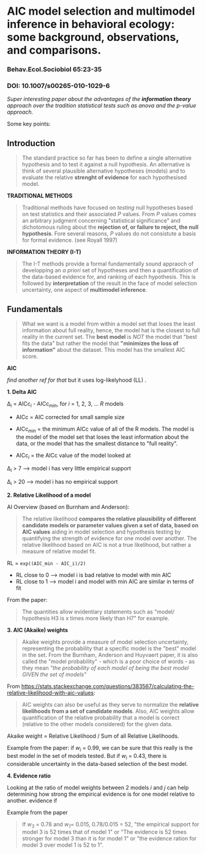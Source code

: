 # AIC model selection and multimodel inference in behavioral ecology: some background, observations, and comparisons.
### Behav.Ecol.Sociobiol 65:23-35
### DOI: 10.1007/s00265-010-1029-6

*Super interesting paper about the advantages of the **information theory** approach over the tradition statistical tests such as anova and the p-value approach.*

Some key points:

## Introduction
> The standard practice so far has been to define a single alternative hypothesis and to test it against a null hypothesis. An alternative is think of several plausible alternative hypotheses (models) and to evaluate the relative **strenght of evidence** for each hypothesised model.

**TRADITIONAL METHODS**
> Traditional methods have focused on *testing* null hypotheses based on test statistics and their associated *P* values. From *P* values comes an arbitrary judgment concerning "statistical significance" and dichotomous ruling about the **rejection of, or failure to reject, the null hypothesis**. Fore several reasons, *P* values do not consistute a basis for formal evidence. (see Royall 1997)

**INFORMATION THEORY (I-T)**
> The I-T methods provide a formal fundamentally sound appraoch of developping an *a priori* set of hypotheses and then a quantification of the data-based evidence for, and ranking of each hypothesis. This is followed by **interpretation** of the result in the face of model selection uncertainty, one aspect of **multimodel inference**. 

## Fundamentals
> What we want is a model from within a model set that loses the least information about full reality, hence, the model hat is the closest to full reality in the current set. The **best model** is *NOT* the model that "best fits the data" but rather the model that **"minimizes the loss of information"** about the dataset. This model has the smallest AIC score.

**AIC**

*find another ref for that* but it uses log-likelyhood (LL) .

**1. Delta AIC**

Δ<sub>i</sub> = AICc<sub>*i*</sub> - AICc<sub>*min*</sub>, for *i* = 1, 2, 3, ... *R* models

* AICc = AIC corrected for small sample size

* AICc<sub>*min*</sub> = the minimum AICc value of all of the R models. The model is the model of the model set that loses the least information about the data, or the model that has the smallest distance to "full reality". 

* AICc<sub>*i*</sub> = the AICc value of the model looked at

Δ<sub>i</sub> > 7 --> model i has very little empirical support

Δ<sub>i</sub> > 20 --> model i has no empirical support

**2. Relative Likelihood of a model**

AI Overview (based on Burnham and Anderson): 
> The relative likelihood **compares the relative plausibility of different candidate models or parameter values given a set of data, based on AIC values** aiding in model selection and hypothesis testing by quantifying the strength of evidence for one model over another. The relative likelihood based on AIC is not a true likelihood, but rather a measure of relative model fit.

RL = `exp((AIC_min - AIC_i)/2)`

* RL close to 0 --> model i is bad relative to model with min AIC
* RL close to 1 --> model i and model with min AIC are similar in terms of fit

From the paper: 
> The quantities allow evidentiary statements such as "model/ hypothesis H3 is x times more likely than H7" for example.

**3. AIC (Akaike) weights**

> Akaike weights provide a measure of model selection uncertainty, representing the probability that a specific model is the "best" model in the set. From the Burnham, Anderson and Huyvaert paper, it is also called the "model probability" - which is a poor choice of words - as they mean *"the probability of each model of being the best model GIVEN the set of models"*  

From https://stats.stackexchange.com/questions/383567/calculating-the-relative-likelihood-with-aic-values:
> AIC weights can also be useful as they serve to normalize the **relative likelihoods from a set of candidate models**. Also, AIC weights allow quantification of the relative probability that a model is correct (relative to the other models considered) for the given data.

Akaike weight = Relative Likelihood / Sum of all Relative Likelihoods. 

Example from the paper: if *w<sub>i</sub>* = 0.99, we can be sure that this really is the best model in the set of models tested. But if *w<sub>i</sub>* = 0.43, there is considerable uncertainty in the data-based selection of the best model.

**4. Evidence ratio**

Looking at the ratio of model weights between 2 models *i* and *j* can help determining how strong the empirical evidence is for one model relative to another. evidence if 

Example from the paper
> If *w<sub>3</sub>* = 0.78 and *w<sub>1</sub>*= 0.015, 0.78/0.015 = 52, "the empirical support for model 3 is 52 times that of model 1" or "The evidence is 52 times stronger for model 3 than it is for model 1" or "the evidence ration for model 3 over model 1 is 52 to 1". 

